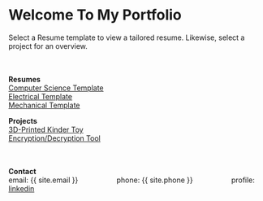 # Welcome To My Portfolio

Select a Resume template to view a tailored resume. Likewise, select a project for an overview. 

<br> <br>
**Resumes** <br>
[Computer Science Template](https://githerdone17.github.io/kobes-portfolio/Resumes/CS_Resume.pdf) <br>
[Electrical Template](https://githerdone17.github.io/kobes-portfolio/Resumes/Mechanical_Resume.pdf) <br>
[Mechanical Template](https://githerdone17.github.io/kobes-portfolio/Resumes/Electrical_Resume.pdf) 

**Projects** <br>
[3D-Printed Kinder Toy](https://githerdone17.github.io/kobes-portfolio/Projects/Project1) <br>
[Encryption/Decryption Tool](https://githerdone17.github.io/kobes-portfolio/Projects/Project2) <br>
[](https://githerdone17.github.io/kobes-portfolio/Projects/Project3)
<br> <br>

**Contact** 
 <br> 
email: {{ site.email }} &emsp; &emsp; &emsp; &emsp;
phone: {{ site.phone }}  &emsp; &emsp; &emsp; &emsp;
profile: [linkedin](http://www.linkedin.com/in/kobe-barrette-648071262) 
